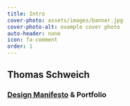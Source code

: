 ```yaml
---
title: Intro
cover-photo: assets/images/banner.jpg
cover-photo-alt: example cover photo
auto-header: none
icon: fa-comment
order: 1
---
```

## Thomas Schweich
### [Design Manifesto](https://thomas-schweich.github.io/hci-manifesto/manifesto.html) & Portfolio
